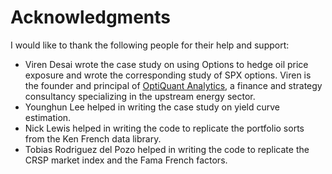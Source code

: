 # Acknowledgments

I would like to thank the following people for their help and support:

- Viren Desai wrote the case study on using Options to hedge oil price exposure and wrote the corresponding study of SPX options.
Viren is the founder and principal of [OptiQuant Analytics](https://www.optiquantanalytics.com/), a finance and strategy consultancy specializing in the upstream energy sector.
- Younghun Lee helped in writing the case study on yield curve estimation.
- Nick Lewis helped in writing the code to replicate the portfolio sorts from the Ken French data library.
- Tobias Rodriguez del Pozo helped in writing the code to replicate the CRSP market index and the Fama French factors.
